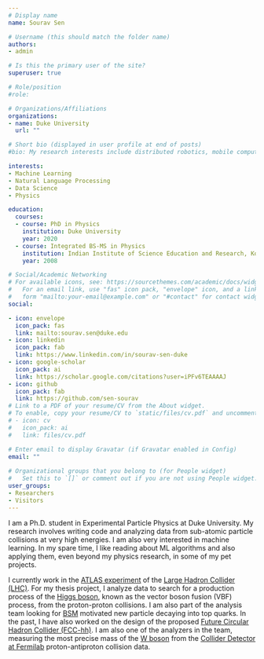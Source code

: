 ```yaml
---
# Display name
name: Sourav Sen

# Username (this should match the folder name)
authors:
- admin

# Is this the primary user of the site?
superuser: true

# Role/position
#role: 

# Organizations/Affiliations
organizations:
- name: Duke University
  url: ""

# Short bio (displayed in user profile at end of posts)
#bio: My research interests include distributed robotics, mobile computing and programmable matter.

interests:
- Machine Learning
- Natural Language Processing
- Data Science
- Physics

education:
  courses:
  - course: PhD in Physics
    institution: Duke University
    year: 2020
  - course: Integrated BS-MS in Physics
    institution: Indian Institute of Science Education and Research, Kolkata, India
    year: 2008

# Social/Academic Networking
# For available icons, see: https://sourcethemes.com/academic/docs/widgets/#icons
#   For an email link, use "fas" icon pack, "envelope" icon, and a link in the
#   form "mailto:your-email@example.com" or "#contact" for contact widget.
social:

- icon: envelope
  icon_pack: fas
  link: mailto:sourav.sen@duke.edu
- icon: linkedin
  icon_pack: fab
  link: https://www.linkedin.com/in/sourav-sen-duke
- icon: google-scholar
  icon_pack: ai
  link: https://scholar.google.com/citations?user=iPFv6TEAAAAJ
- icon: github
  icon_pack: fab
  link: https://github.com/sen-sourav
# Link to a PDF of your resume/CV from the About widget.
# To enable, copy your resume/CV to `static/files/cv.pdf` and uncomment the lines below.  
# - icon: cv
#   icon_pack: ai
#   link: files/cv.pdf

# Enter email to display Gravatar (if Gravatar enabled in Config)
email: ""
  
# Organizational groups that you belong to (for People widget)
#   Set this to `[]` or comment out if you are not using People widget.  
user_groups:
- Researchers
- Visitors
---
```

I am a Ph.D. student in Experimental Particle Physics at Duke University. My research involves writing code and analyzing data from sub-atomic particle collisions at very high energies. I am also very interested in machine learning. In my spare time, I like reading about ML algorithms and also applying them, even beyond my physics research, in some of my pet projects.


I currently work in the [ATLAS experiment](https://atlas.cern) of the [Large Hadron Collider (LHC)](https://home.cern/science/accelerators/large-hadron-collider). For my thesis project, I analyze data to search for a production process of the [Higgs boson](https://en.wikipedia.org/wiki/Higgs_boson), known as the vector boson fusion (VBF) process, from the proton-proton collisions. I am also part of the analysis team looking for [BSM](https://en.wikipedia.org/wiki/Physics_beyond_the_Standard_Model) motivated new particle decaying into top quarks. In the past, I have also worked on the design of the proposed [Future Circular Hadron Collider (FCC-hh)](http://tlep.web.cern.ch/content/fcc-hh). I am also one of the analyzers in the team, measuring the most precise mass of the [W boson](https://home.cern/science/physics/w-boson-sunshine-and-stardust)  from the [Collider Detector at Fermilab](https://www-cdf.fnal.gov) proton-antiproton collision data.

